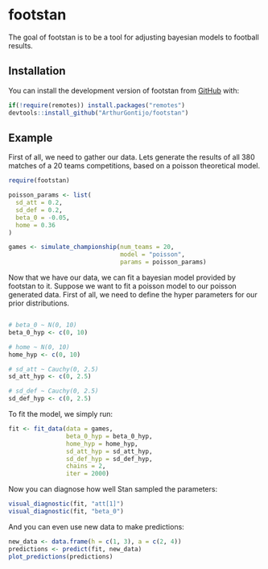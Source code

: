 
# footstan

<!-- badges: start -->
<!-- badges: end -->

The goal of footstan is to be a tool for adjusting bayesian models to football results.

## Installation

You can install the development version of footstan from [GitHub](https://github.com/) with:

``` r
if(!require(remotes)) install.packages("remotes")
devtools::install_github("ArthurGontijo/footstan")
```

## Example

First of all, we need to gather our data. Lets generate the results of all 380 matches of a 20 teams competitions, based on a poisson theoretical model. 

``` r
require(footstan)

poisson_params <- list(
  sd_att = 0.2,
  sd_def = 0.2,
  beta_0 = -0.05,
  home = 0.36  
)

games <- simulate_championship(num_teams = 20,
                               model = "poisson",
                               params = poisson_params)
```

Now that we have our data, we can fit a bayesian model provided by footstan to it. Suppose we want to fit a poisson model to our poisson generated data. First of all, we need to define the hyper parameters for our prior distributions. 

```r

# beta_0 ~ N(0, 10)
beta_0_hyp <- c(0, 10)

# home ~ N(0, 10)
home_hyp <- c(0, 10)

# sd_att ~ Cauchy(0, 2.5)
sd_att_hyp <- c(0, 2.5)

# sd_def ~ Cauchy(0, 2.5)
sd_def_hyp <- c(0, 2.5)
```

To fit the model, we simply run:

```r
fit <- fit_data(data = games, 
                beta_0_hyp = beta_0_hyp,
                home_hyp = home_hyp,
                sd_att_hyp = sd_att_hyp,
                sd_def_hyp = sd_def_hyp,
                chains = 2,
                iter = 2000)
```

Now you can diagnose how well Stan sampled the parameters:

```r
visual_diagnostic(fit, "att[1]")
visual_diagnostic(fit, "beta_0")
```

And you can even use new data to make predictions:

```r
new_data <- data.frame(h = c(1, 3), a = c(2, 4))
predictions <- predict(fit, new_data)
plot_predictions(predictions)
```


